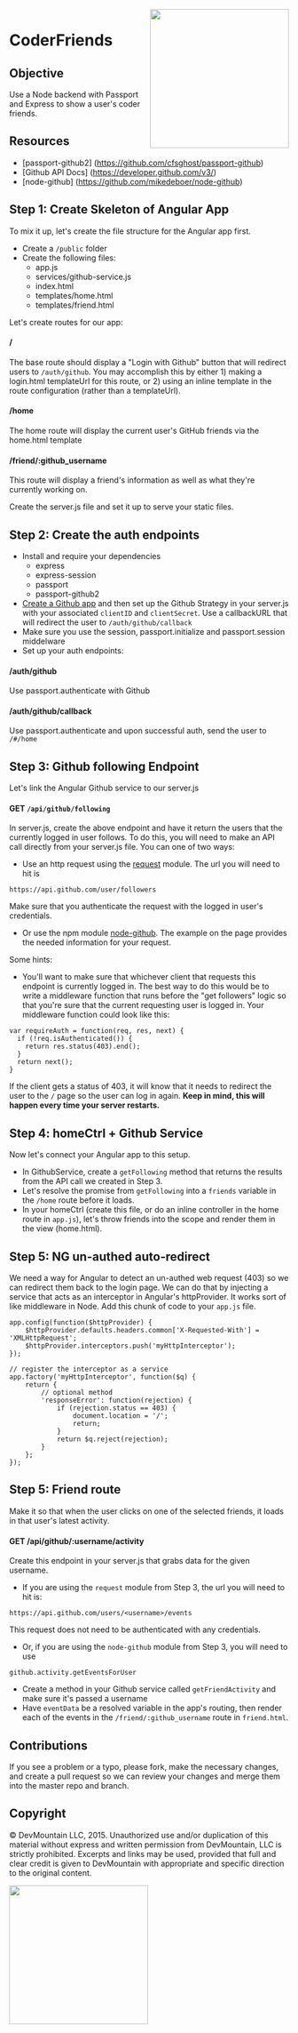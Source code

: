 <img src="https://s3.amazonaws.com/devmountain/www/img/logowhiteblue.png" width="250" align="right">

CoderFriends
============

## Objective

Use a Node backend with Passport and Express to show a user's coder friends.

## Resources

* [passport-github2] (https://github.com/cfsghost/passport-github)
* [Github API Docs] (https://developer.github.com/v3/)
* [node-github] (https://github.com/mikedeboer/node-github)

## Step 1: Create Skeleton of Angular App

To mix it up, let's create the file structure for the Angular app first.

* Create a `/public` folder
* Create the following files:
  * app.js
  * services/github-service.js
  * index.html
  * templates/home.html
  * templates/friend.html

Let's create routes for our app:

#### /

The base route should display a "Login with Github" button that will redirect users to `/auth/github`. You may accomplish this by either 1) making a login.html templateUrl for this route, or 2) using an inline template in the route configuration (rather than a templateUrl).

#### /home

The home route will display the current user's GitHub friends via the home.html template

#### /friend/:github_username

This route will display a friend's information as well as what they're currently working on.

Create the server.js file and set it up to serve your static files.

## Step 2: Create the auth endpoints

* Install and require your dependencies
  * express
  * express-session
  * passport
  * passport-github2
* [Create a Github app](https://github.com/settings/applications) and then set up the Github Strategy in your server.js with your associated `clientID` and `clientSecret`. Use a callbackURL that will redirect the user to `/auth/github/callback`
* Make sure you use the session, passport.initialize and passport.session middelware
* Set up your auth endpoints:

#### /auth/github

Use passport.authenticate with Github

#### /auth/github/callback

Use passport.authenticate and upon successful auth, send the user to `/#/home`

## Step 3: Github following Endpoint

Let's link the Angular Github service to our server.js

#### GET `/api/github/following`

In server.js, create the above endpoint and have it return the users that the currently logged in user follows. To do this, you will need to make an API call directly from your server.js file. You can one of two ways:
- Use an http request using the [request](https://www.npmjs.com/package/request#http-authentication) module. The url you will need to hit is
```
https://api.github.com/user/followers
```
Make sure that you authenticate the request with the logged in user's credentials.

- Or use the npm module [node-github](https://github.com/mikedeboer/node-github). The example on the page provides the needed information for your request.

Some hints:
* You'll want to make sure that whichever client that requests this endpoint is currently logged in. The best way to do this would be to write a middleware function that runs before the "get followers" logic so that you're sure that the current requesting user is logged in. Your middleware function could look like this:

```
var requireAuth = function(req, res, next) {
  if (!req.isAuthenticated()) {
    return res.status(403).end();
  }
  return next();
}
```

If the client gets a status of 403, it will know that it needs to redirect the user to the `/` page so the user can log in again. **Keep in mind, this will happen every time your server restarts.**

## Step 4: homeCtrl + Github Service

Now let's connect your Angular app to this setup.

* In GithubService, create a `getFollowing` method that returns the results from the API call we created in Step 3.
* Let's resolve the promise from `getFollowing` into a `friends` variable in the `/home` route before it loads.
* In your homeCtrl (create this file, or do an inline controller in the home route in `app.js`), let's throw friends into the scope and render them in the view (home.html).

## Step 5: NG un-authed auto-redirect

We need a way for Angular to detect an un-authed web request (403) so we can redirect them back to the login page. We can do that by injecting a service that acts as an interceptor in Angular's httpProvider. It works sort of like middleware in Node. Add this chunk of code to your `app.js` file.

```
app.config(function($httpProvider) {
    $httpProvider.defaults.headers.common['X-Requested-With'] = 'XMLHttpRequest';
    $httpProvider.interceptors.push('myHttpInterceptor');
});

// register the interceptor as a service
app.factory('myHttpInterceptor', function($q) {
    return {
        // optional method
        'responseError': function(rejection) {
            if (rejection.status == 403) {
                document.location = '/';
                return;
            }
            return $q.reject(rejection);
        }
    };
});
```

## Step 5: Friend route

Make it so that when the user clicks on one of the selected friends, it loads in that user's latest activity.

#### GET /api/github/:username/activity

Create this endpoint in your server.js that grabs data for the given username.
- If you are using the `request` module from Step 3, the url you will need to hit is:
```
https://api.github.com/users/<username>/events
```
This request does not need to be authenticated with any credentials.

- Or, if you are using the `node-github` module from Step 3, you will need to use
```
github.activity.getEventsForUser
```

* Create a method in your Github service called `getFriendActivity` and make sure it's passed a username
* Have `eventData` be a resolved variable in the app's routing, then render each of the events in the `/friend/:github_username` route in `friend.html`.

## Contributions

If you see a problem or a typo, please fork, make the necessary changes, and create a pull request so we can review your changes and merge them into the master repo and branch.

## Copyright

© DevMountain LLC, 2015. Unauthorized use and/or duplication of this material without express and written permission from DevMountain, LLC is strictly prohibited. Excerpts and links may be used, provided that full and clear credit is given to DevMountain with appropriate and specific direction to the original content.

<img src="https://s3.amazonaws.com/devmountain/www/img/logowhiteblue.png" width="250">
